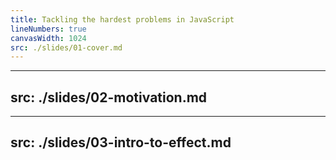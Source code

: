 ```yaml
---
title: Tackling the hardest problems in JavaScript
lineNumbers: true
canvasWidth: 1024
src: ./slides/01-cover.md
---
```


---
src: ./slides/02-motivation.md
---

---
src: ./slides/03-intro-to-effect.md
---
